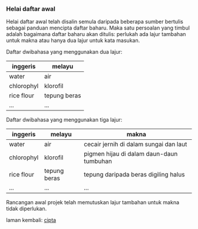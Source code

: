 ### Helai daftar awal

Helai daftar awal telah disalin semula daripada beberapa
sumber bertulis sebagai panduan mencipta daftar baharu. Maka
satu persoalan yang timbul adalah bagaimana daftar baharu
akan ditulis: perlukah ada lajur tambahan untuk makna atau
hanya dua lajur untuk kata masukan.

Daftar dwibahasa yang menggunakan dua lajur:

| inggeris   | melayu       |
| ---------- | ------------ |
| water      | air          | 
| chlorophyl | klorofil     |
| rice flour | tepung beras |
| ...        | ...          |

Daftar dwibahasa yang menggunakan tiga lajur:

| inggeris   | melayu       | makna                                    |
| ---------- | ------------ | ---------------------------------------- |
| water      | air          | cecair jernih di dalam sungai dan laut   |
| chlorophyl | klorofil     | pigmen hijau di dalam daun-daun tumbuhan |
| rice flour | tepung beras | tepung daripada beras digiling halus
| ...        | ...          | ...                                      |

Rancangan awal projek telah memutuskan lajur tambahan untuk
makna tidak diperlukan.

laman kembali: [cipta][0]

  [0]: cipta.md
